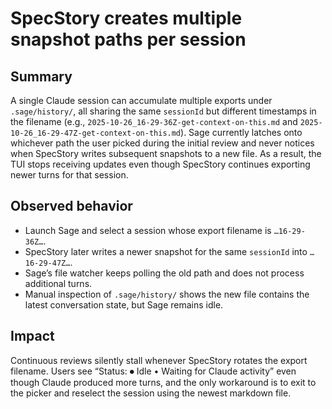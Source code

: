 # SpecStory creates multiple snapshot paths per session

## Summary
A single Claude session can accumulate multiple exports under `.sage/history/`, all sharing the same `sessionId` but different timestamps in the filename (e.g., `2025-10-26_16-29-36Z-get-context-on-this.md` and `2025-10-26_16-29-47Z-get-context-on-this.md`). Sage currently latches onto whichever path the user picked during the initial review and never notices when SpecStory writes subsequent snapshots to a new file. As a result, the TUI stops receiving updates even though SpecStory continues exporting newer turns for that session.

## Observed behavior
- Launch Sage and select a session whose export filename is `…16-29-36Z…`.
- SpecStory later writes a newer snapshot for the same `sessionId` into `…16-29-47Z…`.
- Sage’s file watcher keeps polling the old path and does not process additional turns.
- Manual inspection of `.sage/history/` shows the new file contains the latest conversation state, but Sage remains idle.

## Impact
Continuous reviews silently stall whenever SpecStory rotates the export filename. Users see “Status: ⏺ Idle • Waiting for Claude activity” even though Claude produced more turns, and the only workaround is to exit to the picker and reselect the session using the newest markdown file.
